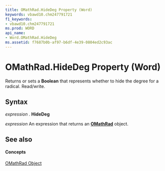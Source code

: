 ```yaml
---
title: OMathRad.HideDeg Property (Word)
keywords: vbawd10.chm247791721
f1_keywords:
- vbawd10.chm247791721
ms.prod: WORD
api_name:
- Word.OMathRad.HideDeg
ms.assetid: f7687b0b-af97-b6df-4e39-0804ed2c93ac
---
```



# OMathRad.HideDeg Property (Word)

Returns or sets a  **Boolean** that represents whether to hide the degree for a radical. Read/write.


## Syntax

 _expression_ . **HideDeg**

 _expression_ An expression that returns an **[OMathRad](omathrad-object-word.md)** object.


## See also


#### Concepts


[OMathRad Object](omathrad-object-word.md)

